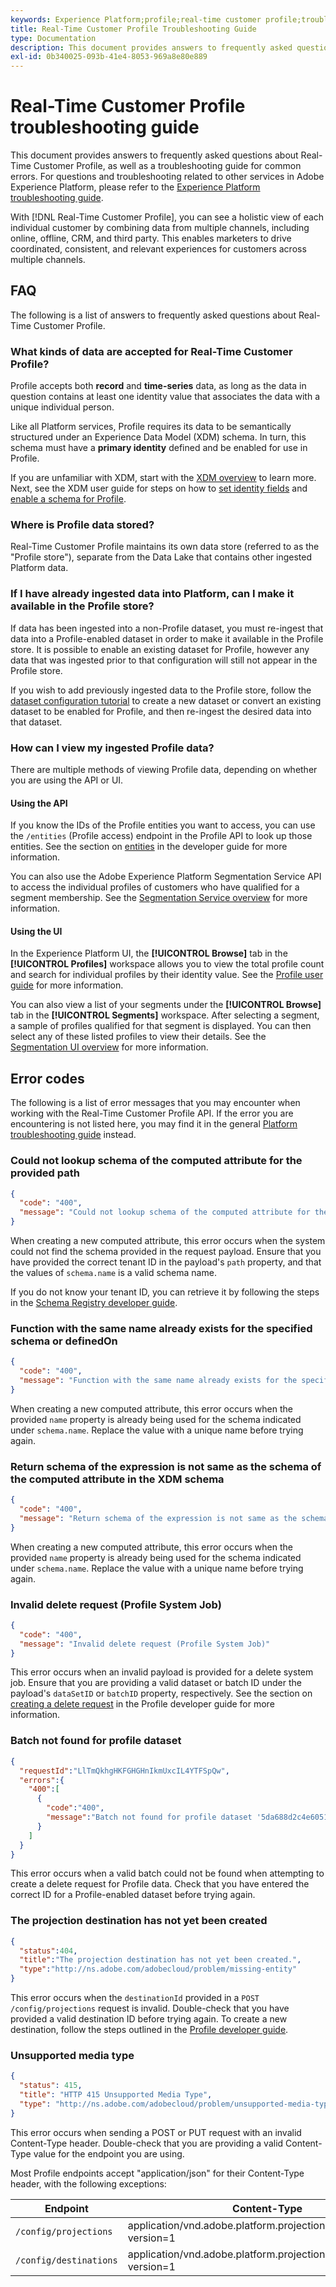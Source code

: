 ```yaml
---
keywords: Experience Platform;profile;real-time customer profile;troubleshooting;API
title: Real-Time Customer Profile Troubleshooting Guide
type: Documentation
description: This document provides answers to frequently asked questions about Real-Time Customer Profile, as well as a troubleshooting guide for common errors when working with Profile data using Adobe Experience Platform.
exl-id: 0b340025-093b-41e4-8053-969a8e80e889
---
```

# Real-Time Customer Profile troubleshooting guide

This document provides answers to frequently asked questions about Real-Time Customer Profile, as well as a troubleshooting guide for common errors. For questions and troubleshooting related to other services in Adobe Experience Platform, please refer to the [Experience Platform troubleshooting guide](../landing/troubleshooting.md).

With [!DNL Real-Time Customer Profile], you can see a holistic view of each individual customer by combining data from multiple channels, including online, offline, CRM, and third party. This enables marketers to drive coordinated, consistent, and relevant experiences for customers across multiple channels.

## FAQ

The following is a list of answers to frequently asked questions about Real-Time Customer Profile.

### What kinds of data are accepted for Real-Time Customer Profile?

Profile accepts both **record** and **time-series** data, as long as the data in question contains at least one identity value that associates the data with a unique individual person.

Like all Platform services, Profile requires its data to be semantically structured under an Experience Data Model (XDM) schema. In turn, this schema must have a **primary identity** defined and be enabled for use in Profile.

If you are unfamiliar with XDM, start with the [XDM overview](../xdm/home.md) to learn more. Next, see the XDM user guide for steps on how to [set identity fields](../xdm/tutorials/create-schema-ui.md#identity-field) and [enable a schema for Profile](../xdm/tutorials/create-schema-ui.md#profile).

### Where is Profile data stored?

Real-Time Customer Profile maintains its own data store (referred to as the "Profile store"), separate from the Data Lake that contains other ingested Platform data. 

### If I have already ingested data into Platform, can I make it available in the Profile store?

If data has been ingested into a non-Profile dataset, you must re-ingest that data into a Profile-enabled dataset in order to make it available in the Profile store. It is possible to enable an existing dataset for Profile, however any data that was ingested prior to that configuration will still not appear in the Profile store.

If you wish to add previously ingested data to the Profile store, follow the [dataset configuration tutorial](./tutorials/dataset-configuration.md) to create a new dataset or convert an existing dataset to be enabled for Profile, and then re-ingest the desired data into that dataset.

### How can I view my ingested Profile data?

There are multiple methods of viewing Profile data, depending on whether you are using the API or UI.

#### Using the API

If you know the IDs of the Profile entities you want to access, you can use the `/entities` (Profile access) endpoint in the Profile API to look up those entities. See the section on [entities](./api/entities.md) in the developer guide for more information.

You can also use the Adobe Experience Platform Segmentation Service API to access the individual profiles of customers who have qualified for a segment membership. See the [Segmentation Service overview](../segmentation/home.md) for more information.

#### Using the UI

In the Experience Platform UI, the **[!UICONTROL Browse]** tab in the **[!UICONTROL Profiles]** workspace allows you to view the total profile count and search for individual profiles by their identity value. See the [Profile user guide](./ui/user-guide.md) for more information.

You can also view a list of your segments under the **[!UICONTROL Browse]** tab in the **[!UICONTROL Segments]** workspace. After selecting a segment, a sample of profiles qualified for that segment is displayed. You can then select any of these listed profiles to view their details. See the [Segmentation UI overview](../segmentation/ui/overview.md) for more information.

## Error codes

The following is a list of error messages that you may encounter when working with the Real-Time Customer Profile API. If the error you are encountering is not listed here, you may find it in the general [Platform troubleshooting guide](../landing/troubleshooting.md) instead.

### Could not lookup schema of the computed attribute for the provided path

```json
{
  "code": "400",
  "message": "Could not lookup schema of the computed attribute for the provided path"
}
```

When creating a new computed attribute, this error occurs when the system could not find the schema provided in the request payload. Ensure that you have provided the correct tenant ID in the payload's `path` property, and that the values of `schema.name` is a valid schema name.

If you do not know your tenant ID, you can retrieve it by following the steps in the [Schema Registry developer guide](../xdm/api/getting-started.md).

### Function with the same name already exists for the specified schema or definedOn

```json
{
  "code": "400",
  "message": "Function with the same name already exists for the specified schema or definedOn"
}
```

When creating a new computed attribute, this error occurs when the provided `name` property is already being used for the schema indicated under `schema.name`. Replace the value with a unique name before trying again.

### Return schema of the expression is not same as the schema of the computed attribute in the XDM schema

```json
{
  "code": "400",
  "message": "Return schema of the expression is not same as the schema of the computed attribute in the XDM schema"
}
```

When creating a new computed attribute, this error occurs when the provided `name` property is already being used for the schema indicated under `schema.name`. Replace the value with a unique name before trying again.

### Invalid delete request (Profile System Job)

```json
{
  "code": "400",
  "message": "Invalid delete request (Profile System Job)"
}
```

This error occurs when an invalid payload is provided for a delete system job. Ensure that you are providing a valid dataset or batch ID under the payload's `dataSetID` or `batchID` property, respectively. See the section on [creating a delete request](./api/profile-system-jobs.md#create-a-delete-request) in the Profile developer guide for more information.

### Batch not found for profile dataset

```json
{
  "requestId":"LlTmQkhgHKFGHGHnIkmUxcIL4YTFSpQw",
  "errors":{
    "400":[
      {
        "code":"400",
        "message":"Batch not found for profile dataset '5da688d2c4e60518ad25b7b1'"
      }
    ]
  }
}
```

This error occurs when a valid batch could not be found when attempting to create a delete request for Profile data. Check that you have entered the correct ID for a Profile-enabled dataset before trying again.

### The projection destination has not yet been created

```json
{
  "status":404,
  "title":"The projection destination has not yet been created.",
  "type":"http://ns.adobe.com/adobecloud/problem/missing-entity"
}
```

This error occurs when the `destinationId` provided in a `POST /config/projections` request is invalid. Double-check that you have provided a valid destination ID before trying again. To create a new destination, follow the steps outlined in the [Profile developer guide](./api/edge-projections.md#create-a-destination).

### Unsupported media type

```json
{
  "status": 415,
  "title": "HTTP 415 Unsupported Media Type",
  "type": "http://ns.adobe.com/adobecloud/problem/unsupported-media-type"
}
```

This error occurs when sending a POST or PUT request with an invalid Content-Type header. Double-check that you are providing a valid Content-Type value for the endpoint you are using.

Most Profile endpoints accept "application/json" for their Content-Type header, with the following exceptions:

| Endpoint | Content-Type |
| --- | --- |
| `/config/projections` | application/vnd.adobe.platform.projectionConfig+json; version=1 |
| `/config/destinations` | application/vnd.adobe.platform.projectionDestination+json; version=1 |
